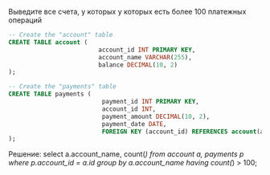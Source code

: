 Выведите все счета, у которых у которых есть более 100 платежных операций

```sql
-- Create the "account" table
CREATE TABLE account (
                         account_id INT PRIMARY KEY,
                         account_name VARCHAR(255),
                         balance DECIMAL(10, 2)
);

-- Create the "payments" table
CREATE TABLE payments (
                          payment_id INT PRIMARY KEY,
                          account_id INT,
                          payment_amount DECIMAL(10, 2),
                          payment_date DATE,
                          FOREIGN KEY (account_id) REFERENCES account(account_id)
);
```

Решение:
select a.account_name, count(*)
from account a, payments p
where p.account_id = a.id
group by a.account_name 
having count(*) > 100;

